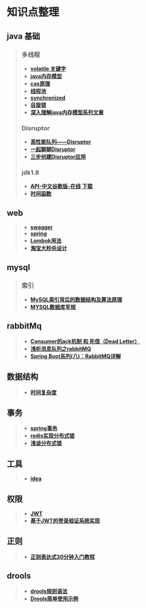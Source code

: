  # 知识点整理
 

## java 基础
 >### 多线程
 >* **[volatile 关键字](/src/main/java/com/licc/code/base/_volatile/volatile.md)**
 >* **[java内存模型](http://ifeve.com/java-memory-model-0/)**
 >* **[cas原理](/src/main/java/com/licc/code/base/_cas/cas.md)**
 >* **[线程池](src/main/java/com/licc/code/base/_threadpool/threadpool.md)**
 >* **[synchronized](src/main/java/com/licc/code/base/_synchronized/synchronized.md)**
 >* **[自旋锁](src/main/java/com/licc/code/base/_lock/spinlock/spinlock.md)**
 >* **[深入理解java内存模型系列文章](http://ifeve.com/java-memory-model-0/)**
 >###  Disruptor
 >* **[高性能队列——Disruptor](https://tech.meituan.com/disruptor.html)**
 >* **[一起聊聊Disruptor](https://zhuanlan.zhihu.com/p/21355046)**
 >* **[三步创建Disruptor应用](http://colobu.com/2014/08/01/3-steps-to-create-a-disruptor-application/)**
 >### jdk1.8
 >* **[API-中文谷歌版-在线]( https://blog.fondme.cn/apidoc/jdk-1.8-google/)**  **[下载](http://download.csdn.net/detail/qw599186875/9802192)**
 >* **[时间函数](src/main/java/com/licc/code/base/_jdk8/date/date.md)**
## web 
>* **[swagger](src/main/java/com/licc/web/_swagger/swagger.md)**
>* **[spring]()**
>* **[Lombok用法](http://codepub.cn/2015/07/30/Lombok-development-guidelines/)**
>* **[淘宝大秒杀设计](http://geek.csdn.net/news/detail/59847)**
## mysql
 > ### 索引
 >* **[MySQL索引背后的数据结构及算法原理](http://blog.codinglabs.org/articles/theory-of-mysql-index.html)**
 >* **[MYSQL数据库军规](src/main/java/com/licc/mysql/mysqlRule.md)**

## rabbitMq
>* **[Consumer的ack机制 和 死信（Dead Letter）](https://github.com/pzxwhc/MineKnowContainer/issues/50)**
>* **[浅析消息队列之rabbitMQ](http://www.jianshu.com/p/e5894d625a31)**
>* **[Spring Boot系列(八)：RabbitMQ详解](https://zhuanlan.zhihu.com/p/25069044?refer=dreawer)**

## 数据结构
>* **[时间复杂度](http://blog.csdn.net/zolalad/article/details/11848739)**

## 事务
>- **[spring事务](https://www.ibm.com/developerworks/cn/education/opensource/os-cn-spring-trans/index.html)**
>- **[redis实现分布式锁](http://blog.jobbole.com/99751/)** 
>- **[浅谈分布式锁](http://www.linkedkeeper.com/detail/blog.action?bid=1023&hmsr=toutiao.io&utm_medium=toutiao.io&utm_source=toutiao.io)**

## 工具
 >* **[idea](src/main/java/com/licc/util/idea.md)**
 
## 权限
 >* **[JWT](http://www.jianshu.com/p/576dbf44b2ae)**
 >* **[基于JWT的登录验证系统实现](https://ice.gs/ji-yu-jwtde-deng-lu-yan-zheng-xi-tong-shi-xian/)**

 
## 正则
> - **[正则表达式30分钟入门教程](https://deerchao.net/tutorials/regex/regex.htm)**

## drools
> - **[drools规则语法](http://holbrook.github.io/2012/12/06/rule_language.html)**
>-  **[Drools简单使用示例](http://loveshisong.cn/%E7%BC%96%E7%A8%8B%E6%8A%80%E6%9C%AF/2016-08-14-Drools%E7%AE%80%E5%8D%95%E4%BD%BF%E7%94%A8%E7%A4%BA%E4%BE%8B.html)**

 
 

